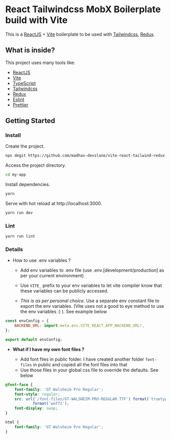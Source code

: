 # React Tailwindcss MobX Boilerplate build with Vite

This is a [ReactJS](https://reactjs.org) + [Vite](https://vitejs.dev) boilerplate to be used with [Tailwindcss](https://tailwindcss.com), [Redux](https://redux.js.org/).

## What is inside?

This project uses many tools like:

-   [ReactJS](https://reactjs.org)
-   [Vite](https://vitejs.dev)
-   [TypeScript](https://www.typescriptlang.org)
-   [Tailwindcss](https://tailwindcss.com)
-   [Redux](https://redux.js.org/)
-   [Eslint](https://eslint.org)
-   [Prettier](https://prettier.io)

## Getting Started

### Install

Create the project.

```bash
npx degit https://github.com/madhav-devslane/vite-react-tailwind-redux-boilerplate my-app
```

Access the project directory.

```bash
cd my-app
```

Install dependencies.

```bash
yarn
```

Serve with hot reload at http://localhost:3000.

```bash
yarn run dev
```

### Lint

```bash
yarn run lint
```

### Details

-   How to use .env variables ?

    -   Add env variables to .env file (use .env.[development/production] as per your current environment)

    -   Use `VITE_` prefix to your env variables to let vite compiler know that these variables can be publicly accessed.

    -   _This is as per personal choice._ Use a separate env constant file to export the env variables. (Vite uses not a good to eye method to use the env variables :) ). See example below

```js
const envConfig = {
    BACKEND_URL: import.meta.env.VITE_REACT_APP_BACKEND_URL!,
};

export default envConfig;
```

-   **What if I have my own font files ?**

    -   Add font files in public folder. I have created another folder `font-files` in public and copied all the font files into that
    -   Use those files in your global css file to override the defaults. See below

```css
@font-face {
    font-family: 'GT Walsheim Pro Regular';
    font-style: regular;
    src: url('/font-files/GT-WALSHEIM-PRO-REGULAR.TTF') format('truetype'), url('/font-files/GTWalsheimProRegular.woff2')
            format('woff2');
    font-display: swap;
}

html {
    font-family: 'GT Walsheim Pro Regular';
}
```
